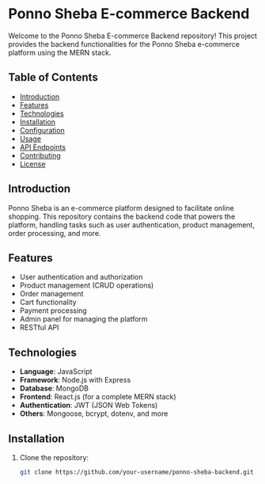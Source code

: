 # Ponno Sheba E-commerce Backend

Welcome to the Ponno Sheba E-commerce Backend repository! This project provides the backend functionalities for the Ponno Sheba e-commerce platform using the MERN stack.

## Table of Contents

- [Introduction](#introduction)
- [Features](#features)
- [Technologies](#technologies)
- [Installation](#installation)
- [Configuration](#configuration)
- [Usage](#usage)
- [API Endpoints](#api-endpoints)
- [Contributing](#contributing)
- [License](#license)

## Introduction

Ponno Sheba is an e-commerce platform designed to facilitate online shopping. This repository contains the backend code that powers the platform, handling tasks such as user authentication, product management, order processing, and more.

## Features

- User authentication and authorization
- Product management (CRUD operations)
- Order management
- Cart functionality
- Payment processing
- Admin panel for managing the platform
- RESTful API

## Technologies

- **Language**: JavaScript
- **Framework**: Node.js with Express
- **Database**: MongoDB
- **Frontend**: React.js (for a complete MERN stack)
- **Authentication**: JWT (JSON Web Tokens)
- **Others**: Mongoose, bcrypt, dotenv, and more

## Installation

1. Clone the repository:
   ```bash
   git clone https://github.com/your-username/ponno-sheba-backend.git
